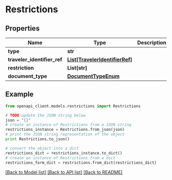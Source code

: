 # Restrictions


## Properties
Name | Type | Description | Notes
------------ | ------------- | ------------- | -------------
**type** | **str** |  | [optional] 
**traveler_identifier_ref** | [**List[TravelerIdentifierRef]**](TravelerIdentifierRef.md) |  | [optional] 
**restriction** | **List[str]** |  | 
**document_type** | [**DocumentTypeEnum**](DocumentTypeEnum.md) |  | [optional] 

## Example

```python
from openapi_client.models.restrictions import Restrictions

# TODO update the JSON string below
json = "{}"
# create an instance of Restrictions from a JSON string
restrictions_instance = Restrictions.from_json(json)
# print the JSON string representation of the object
print Restrictions.to_json()

# convert the object into a dict
restrictions_dict = restrictions_instance.to_dict()
# create an instance of Restrictions from a dict
restrictions_form_dict = restrictions.from_dict(restrictions_dict)
```
[[Back to Model list]](../README.md#documentation-for-models) [[Back to API list]](../README.md#documentation-for-api-endpoints) [[Back to README]](../README.md)



